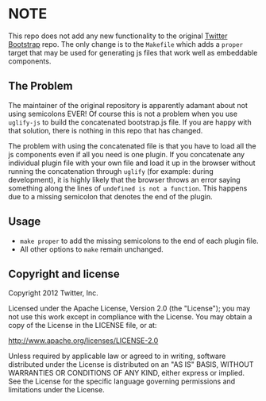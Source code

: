 NOTE
====

This repo does not add any new functionality to the original <a href="https://github.com/twitter/bootstrap">Twitter Bootstrap</a> repo. The only change is to the `Makefile` which adds a `proper` target that may be used for generating js files that work well as embeddable components.

The Problem
-----------

The maintainer of the original repository is apparently adamant about not using semicolons EVER! Of course this is not a problem when you use `uglify-js` to build the concatenated bootstrap.js file. If you are happy with that solution, there is nothing in this repo that has changed.

The problem with using the concatenated file is that you have to load all the js components even if all you need is one plugin. If you concatenate any individual plugin file with your own file and load it up in the browser without running the concatenation through `uglify` (for example: during development), it is highly likely that the browser throws an error saying something along the lines of `undefined is not a function`. This happens due to a missing semicolon that denotes the end of the plugin.

Usage
-----

* `make proper` to add the missing semicolons to the end of each plugin file.
* All other options to `make` remain unchanged.


Copyright and license
---------------------

Copyright 2012 Twitter, Inc.

Licensed under the Apache License, Version 2.0 (the "License");
you may not use this work except in compliance with the License.
You may obtain a copy of the License in the LICENSE file, or at:

   http://www.apache.org/licenses/LICENSE-2.0

Unless required by applicable law or agreed to in writing, software
distributed under the License is distributed on an "AS IS" BASIS,
WITHOUT WARRANTIES OR CONDITIONS OF ANY KIND, either express or implied.
See the License for the specific language governing permissions and
limitations under the License.
